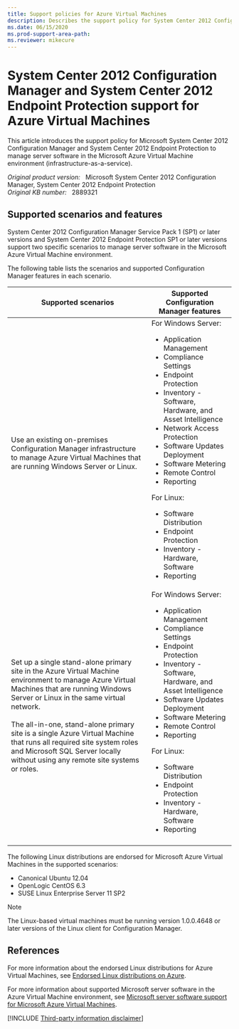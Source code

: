 ```yaml
---
title: Support policies for Azure Virtual Machines
description: Describes the support policy for System Center 2012 Configuration Manager and System Center 2012 Endpoint Protection to manage server software in the Azure Virtual Machine environment.
ms.date: 06/15/2020
ms.prod-support-area-path:
ms.reviewer: mikecure
---
```

# System Center 2012 Configuration Manager and System Center 2012 Endpoint Protection support for Azure Virtual Machines

This article introduces the support policy for Microsoft System Center 2012 Configuration Manager and System Center 2012 Endpoint Protection to manage server software in the Microsoft Azure Virtual Machine environment (infrastructure-as-a-service).

_Original product version:_ &nbsp; Microsoft System Center 2012 Configuration Manager, System Center 2012 Endpoint Protection  
_Original KB number:_ &nbsp; 2889321

## Supported scenarios and features

System Center 2012 Configuration Manager Service Pack 1 (SP1) or later versions and System Center 2012 Endpoint Protection SP1 or later versions support two specific scenarios to manage server software in the Microsoft Azure Virtual Machine environment.

The following table lists the scenarios and supported Configuration Manager features in each scenario.

|Supported scenarios|Supported Configuration Manager features|
|---|---|
|Use an existing on-premises Configuration Manager infrastructure to manage Azure Virtual Machines that are running Windows Server or Linux.|For Windows Server:<ul><li>Application Management</li><li>Compliance Settings</li><li>Endpoint Protection</li><li>Inventory - Software, Hardware, and Asset Intelligence</li><li>Network Access Protection</li><li>Software Updates Deployment</li><li>Software Metering</li><li>Remote Control</li><li>Reporting</li></ul>For Linux:<ul><li> Software Distribution</li><li>Endpoint Protection</li><li>Inventory - Hardware, Software</li><li>Reporting</li></ul>|
|Set up a single stand-alone primary site in the Azure Virtual Machine environment to manage Azure Virtual Machines that are running Windows Server or Linux in the same virtual network.<br/><br/>The all-in-one, stand-alone primary site is a single Azure Virtual Machine that runs all required site system roles and Microsoft SQL Server locally without using any remote site systems or roles.|For Windows Server:<ul><li>Application Management</li><li>Compliance Settings</li><li>Endpoint Protection</li><li>Inventory - Software, Hardware, and Asset Intelligence</li><li>Software Updates Deployment</li><li>Software Metering</li><li>Remote Control</li><li>Reporting</li></ul>For Linux:<ul><li>Software Distribution</li><li>Endpoint Protection</li><li>Inventory - Hardware, Software</li><li>Reporting</li></ul>|
|||

The following Linux distributions are endorsed for Microsoft Azure Virtual Machines in the supported scenarios:

- Canonical Ubuntu 12.04
- OpenLogic CentOS 6.3
- SUSE Linux Enterprise Server 11 SP2

> [!NOTE]
> The Linux-based virtual machines must be running version 1.0.0.4648 or later versions of the Linux client for Configuration Manager.

## References

For more information about the endorsed Linux distributions for Azure Virtual Machines, see [Endorsed Linux distributions on Azure](/azure/virtual-machines/linux/endorsed-distros?toc=%2Fazure%2Fvirtual-machines%2Flinux%2Ftoc.json).

For more information about supported Microsoft server software in the Azure Virtual Machine environment, see [Microsoft server software support for Microsoft Azure Virtual Machines](https://support.microsoft.com/help/2721672).

[!INCLUDE [Third-party information disclaimer](../../includes/third-party-disclaimer.md)]
